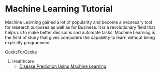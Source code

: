 # Machine Learning Tutorial

Machine Learning gained a lot of popularity and become a necessary tool for research purposes as well as for Business. It is a revolutionary field that helps us to make better decisions and automate tasks. Machine Learning is the field of study that gives computers the capability to learn without being explicitly programmed.

[GeeksForGeeks](https://www.geeksforgeeks.org/machine-learning-projects/)

1. Healthcare
   - [Disease Prediction Using Machine Learning](https://www.geeksforgeeks.org/disease-prediction-using-machine-learning/)